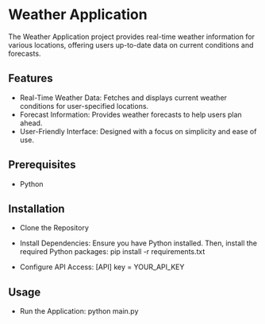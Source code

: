 # Weather Application
The Weather Application project provides real-time weather information for various locations, offering users up-to-date data on current conditions and forecasts.

## Features
- Real-Time Weather Data: Fetches and displays current weather conditions for user-specified locations.
- Forecast Information: Provides weather forecasts to help users plan ahead.
- User-Friendly Interface: Designed with a focus on simplicity and ease of use.

## Prerequisites
- Python

## Installation
- Clone the Repository
  
- Install Dependencies: Ensure you have Python installed. Then, install the required Python packages:
pip install -r requirements.txt

- Configure API Access:
[API]
key = YOUR_API_KEY

## Usage
- Run the Application:
python main.py
